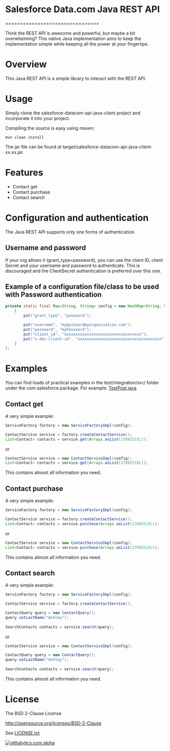 # Salesforce Data.com Java REST API
================================

Think the REST API is awesome and powerful, but maybe a bit overwhelming? This native Java implementation aims to keep the implementation simple
while keeping all the power at your fingertips.
 
# Overview
This Java REST API is a simple library to interact with the REST API.

# Usage
Simply clone the salesforce-datacom-api-java-client project and incorporate it into your project.

Compiling the source is easy using maven:

    mvn clean install

The jar file can be found at target/salesforce-datacom-api-java-client-xx.xx.jar.

# Features
- Contact get
- Contact purchase
- Contact search

# Configuration and authentication
The Java REST API supports only one forms of authentication.

## Username and password
If your org allows it (grant_type=password), you can use the client ID, client Secret and your username and password to authenticate.
This is discouraged and the ClientSecret authentication is preferred over this one.

## Example of a configuration file/class to be used with Password authentication
```java
private static final Map<String, String> config = new HashMap<String, String>(){
    {
        put("grant_type", "password");

        put("username", "myApiUser@myorganisation.com");
        put("password", "myPassword");
        put("client_id", "xxxxxxxxxxxxxxxxxxxxxxxxxxxxxxxxxx");
        put("x-ddc-client-id", "xxxxxxxxxxxxxxxxxxxxxxxxxxxxxxxxxxxxx");
    }
};
```

# Examples
You can find loads of practical examples in the test/integration/src/ folder under the com.salesforce.package.
For example: [TestPost.java](test/integration/src/com/data/api/TestPost.java)

## Contact get
A very simple example:
```java
ServiceFactory factory = new ServiceFactoryImpl(config);

ContactService service = factory.createContactService();
List<Contact> contacts = service.get(Arrays.asList(17892515L));
```
or
```java
ContactService service = new ContactServiceImpl(config);
List<Contact> contacts = service.get(Arrays.asList(17892515L));
```
This contains almost all information you need.

## Contact purchase
A very simple example:
```java
ServiceFactory factory = new ServiceFactoryImpl(config);

ContactService service = factory.createContactService();
List<Contact> contacts = service.purchase(Arrays.asList(17892515L));
```
or
```java
ContactService service = new ContactServiceImpl(config);
List<Contact> contacts = service.purchase(Arrays.asList(17892515L));
```
This contains almost all information you need.

## Contact search
A very simple example:
```java
ServiceFactory factory = new ServiceFactoryImpl(config);

ContactService service = factory.createContactService();

ContactQuery query = new ContactQuery();
query.setLastName("Ashley");
        
SearchContacts contacts = service.search(query);
```
or
```java
ContactService service = new ContactServiceImpl(config);

ContactQuery query = new ContactQuery();
query.setLastName("Ashley");
        
SearchContacts contacts = service.search(query);
```
This contains almost all information you need.


# License
The BSD 2-Clause License

http://opensource.org/licenses/BSD-2-Clause

See [LICENSE.txt](./LICENSE.txt)


[![githalytics.com alpha](https://cruel-carlota.pagodabox.com/6ca79e72bf275bb790cfda419b72675b "githalytics.com")](http://githalytics.com/forcedotcom/JavaChatterRESTApi)
